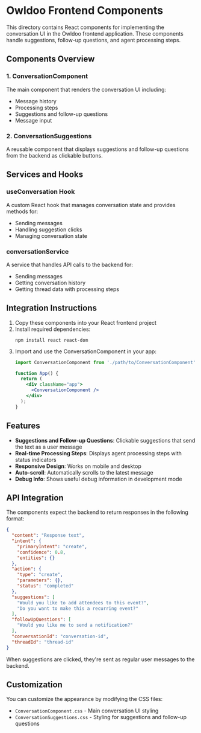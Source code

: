 # Owldoo Frontend Components

This directory contains React components for implementing the conversation UI in the Owldoo frontend application. These components handle suggestions, follow-up questions, and agent processing steps.

## Components Overview

### 1. ConversationComponent

The main component that renders the conversation UI including:
- Message history
- Processing steps
- Suggestions and follow-up questions
- Message input

### 2. ConversationSuggestions

A reusable component that displays suggestions and follow-up questions from the backend as clickable buttons.

## Services and Hooks

### useConversation Hook

A custom React hook that manages conversation state and provides methods for:
- Sending messages
- Handling suggestion clicks
- Managing conversation state

### conversationService

A service that handles API calls to the backend for:
- Sending messages
- Getting conversation history
- Getting thread data with processing steps

## Integration Instructions

1. Copy these components into your React frontend project
2. Install required dependencies:
   ```
   npm install react react-dom
   ```
3. Import and use the ConversationComponent in your app:
   ```jsx
   import ConversationComponent from './path/to/ConversationComponent';
   
   function App() {
     return (
       <div className="app">
         <ConversationComponent />
       </div>
     );
   }
   ```

## Features

- **Suggestions and Follow-up Questions**: Clickable suggestions that send the text as a user message
- **Real-time Processing Steps**: Displays agent processing steps with status indicators
- **Responsive Design**: Works on mobile and desktop
- **Auto-scroll**: Automatically scrolls to the latest message
- **Debug Info**: Shows useful debug information in development mode

## API Integration

The components expect the backend to return responses in the following format:

```json
{
  "content": "Response text",
  "intent": {
    "primaryIntent": "create",
    "confidence": 0.8,
    "entities": {}
  },
  "action": {
    "type": "create",
    "parameters": {},
    "status": "completed"
  },
  "suggestions": [
    "Would you like to add attendees to this event?",
    "Do you want to make this a recurring event?"
  ],
  "followUpQuestions": [
    "Would you like me to send a notification?"
  ],
  "conversationId": "conversation-id",
  "threadId": "thread-id"
}
```

When suggestions are clicked, they're sent as regular user messages to the backend.

## Customization

You can customize the appearance by modifying the CSS files:
- `ConversationComponent.css` - Main conversation UI styling
- `ConversationSuggestions.css` - Styling for suggestions and follow-up questions
